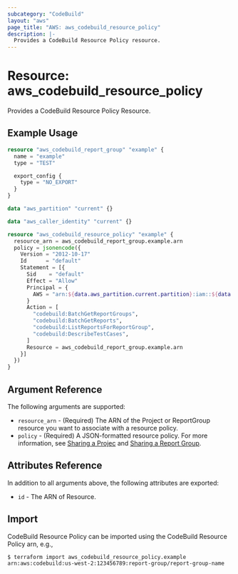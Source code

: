 ```yaml
---
subcategory: "CodeBuild"
layout: "aws"
page_title: "AWS: aws_codebuild_resource_policy"
description: |-
  Provides a CodeBuild Resource Policy resource.
---
```


# Resource: aws_codebuild_resource_policy

Provides a CodeBuild Resource Policy Resource.

## Example Usage

```terraform
resource "aws_codebuild_report_group" "example" {
  name = "example"
  type = "TEST"

  export_config {
    type = "NO_EXPORT"
  }
}

data "aws_partition" "current" {}

data "aws_caller_identity" "current" {}

resource "aws_codebuild_resource_policy" "example" {
  resource_arn = aws_codebuild_report_group.example.arn
  policy = jsonencode({
    Version = "2012-10-17"
    Id      = "default"
    Statement = [{
      Sid    = "default"
      Effect = "Allow"
      Principal = {
        AWS = "arn:${data.aws_partition.current.partition}:iam::${data.aws_caller_identity.current.account_id}:root"
      }
      Action = [
        "codebuild:BatchGetReportGroups",
        "codebuild:BatchGetReports",
        "codebuild:ListReportsForReportGroup",
        "codebuild:DescribeTestCases",
      ]
      Resource = aws_codebuild_report_group.example.arn
    }]
  })
}
```

## Argument Reference

The following arguments are supported:

* `resource_arn` - (Required) The ARN of the Project or ReportGroup resource you want to associate with a resource policy.
* `policy` - (Required) A JSON-formatted resource policy. For more information, see [Sharing a Projec](https://docs.aws.amazon.com/codebuild/latest/userguide/project-sharing.html#project-sharing-share) and [Sharing a Report Group](https://docs.aws.amazon.com/codebuild/latest/userguide/report-groups-sharing.html#report-groups-sharing-share).


## Attributes Reference

In addition to all arguments above, the following attributes are exported:

* `id` - The ARN of Resource.

## Import

CodeBuild Resource Policy can be imported using the CodeBuild Resource Policy arn, e.g.,

```
$ terraform import aws_codebuild_resource_policy.example arn:aws:codebuild:us-west-2:123456789:report-group/report-group-name
```
